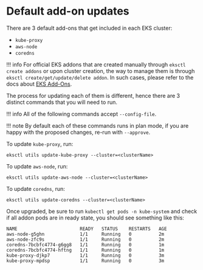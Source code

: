# Default add-on updates

There are 3 default add-ons that get included in each EKS cluster:
- `kube-proxy`
- `aws-node`
- `coredns`

!!! info
For official EKS addons that are created manually through `eksctl create addons` or upon cluster creation, the way to manage them is
through `eksctl create/get/update/delete addon`. In such cases, please refer to the docs about [EKS Add-Ons](https://eksctl.io/usage/addons/).

The process for updating each of them is different, hence there are 3 distinct commands that you will need to run.

!!! info
    All of the following commands accept `--config-file`.

!!! note
    By default each of these commands runs in plan mode, if you are happy with the proposed changes, re-run with `--approve`.

To update `kube-proxy`, run:

```
eksctl utils update-kube-proxy --cluster=<clusterName>
```

To update `aws-node`, run:

```
eksctl utils update-aws-node --cluster=<clusterName>
```

To update `coredns`, run:

```
eksctl utils update-coredns --cluster=<clusterName>
```

Once upgraded, be sure to run `kubectl get pods -n kube-system` and check if all addon pods are in ready state, you should see
something like this:

```
NAME                       READY   STATUS    RESTARTS   AGE
aws-node-g5ghn             1/1     Running   0          2m
aws-node-zfc9s             1/1     Running   0          2m
coredns-7bcbfc4774-g6gg8   1/1     Running   0          1m
coredns-7bcbfc4774-hftng   1/1     Running   0          1m
kube-proxy-djkp7           1/1     Running   0          3m
kube-proxy-mpdsp           1/1     Running   0          3m
```
